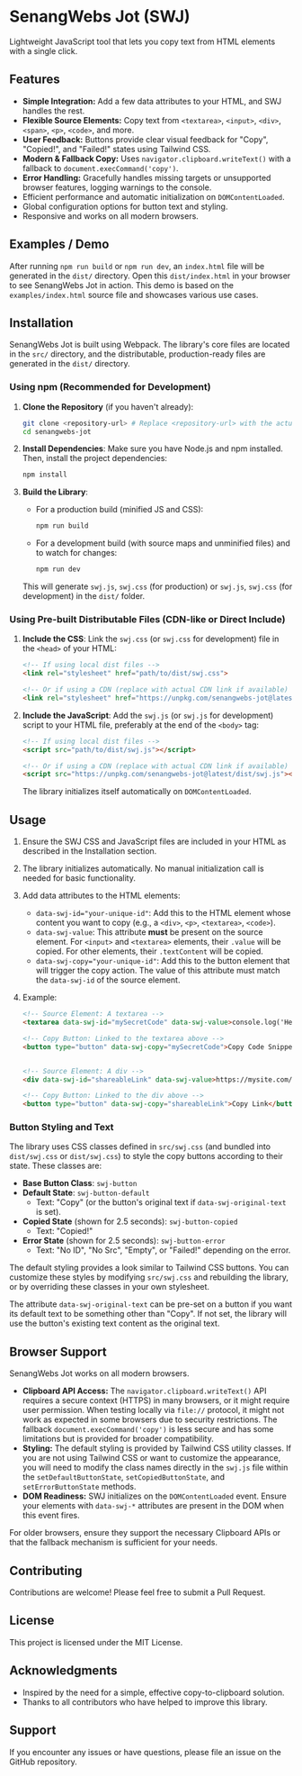 # SenangWebs Jot (SWJ)

Lightweight JavaScript tool that lets you copy text from HTML elements with a single click.

## Features

- **Simple Integration:** Add a few data attributes to your HTML, and SWJ handles the rest.
- **Flexible Source Elements:** Copy text from `<textarea>`, `<input>`, `<div>`, `<span>`, `<p>`, `<code>`, and more.
- **User Feedback:** Buttons provide clear visual feedback for "Copy", "Copied!", and "Failed!" states using Tailwind CSS.
- **Modern & Fallback Copy:** Uses `navigator.clipboard.writeText()` with a fallback to `document.execCommand('copy')`.
- **Error Handling:** Gracefully handles missing targets or unsupported browser features, logging warnings to the console.
- Efficient performance and automatic initialization on `DOMContentLoaded`.
- Global configuration options for button text and styling.
- Responsive and works on all modern browsers.

## Examples / Demo

After running `npm run build` or `npm run dev`, an `index.html` file will be generated in the `dist/` directory. Open this `dist/index.html` in your browser to see SenangWebs Jot in action. This demo is based on the `examples/index.html` source file and showcases various use cases.

## Installation

SenangWebs Jot is built using Webpack. The library's core files are located in the `src/` directory, and the distributable, production-ready files are generated in the `dist/` directory.

### Using npm (Recommended for Development)

1.  **Clone the Repository** (if you haven't already):
    ```bash
    git clone <repository-url> # Replace <repository-url> with the actual URL
    cd senangwebs-jot
    ```

2.  **Install Dependencies**:
    Make sure you have Node.js and npm installed. Then, install the project dependencies:
    ```bash
    npm install
    ```

3.  **Build the Library**:
    *   For a production build (minified JS and CSS):
        ```bash
        npm run build
        ```
    *   For a development build (with source maps and unminified files) and to watch for changes:
        ```bash
        npm run dev
        ```
    This will generate `swj.js`, `swj.css` (for production) or `swj.js`, `swj.css` (for development) in the `dist/` folder.

### Using Pre-built Distributable Files (CDN-like or Direct Include)

1.  **Include the CSS**:
    Link the `swj.css` (or `swj.css` for development) file in the `<head>` of your HTML:
    ```html
    <!-- If using local dist files -->
    <link rel="stylesheet" href="path/to/dist/swj.css">

    <!-- Or if using a CDN (replace with actual CDN link if available) -->
    <link rel="stylesheet" href="https://unpkg.com/senangwebs-jot@latest/dist/swj.css">
    ```

2.  **Include the JavaScript**:
    Add the `swj.js` (or `swj.js` for development) script to your HTML file, preferably at the end of the `<body>` tag:
    ```html
    <!-- If using local dist files -->
    <script src="path/to/dist/swj.js"></script>

    <!-- Or if using a CDN (replace with actual CDN link if available) -->
    <script src="https://unpkg.com/senangwebs-jot@latest/dist/swj.js"></script>
    ```
    The library initializes itself automatically on `DOMContentLoaded`.

## Usage

1.  Ensure the SWJ CSS and JavaScript files are included in your HTML as described in the Installation section.

2.  The library initializes automatically. No manual initialization call is needed for basic functionality.

3.  Add data attributes to the HTML elements:
    *   `data-swj-id="your-unique-id"`: Add this to the HTML element whose content you want to copy (e.g., a `<div>`, `<p>`, `<textarea>`, `<code>`).
    *   `data-swj-value`: This attribute **must** be present on the source element. For `<input>` and `<textarea>` elements, their `.value` will be copied. For other elements, their `.textContent` will be copied.
    *   `data-swj-copy="your-unique-id"`: Add this to the button element that will trigger the copy action. The value of this attribute must match the `data-swj-id` of the source element.

4.  Example:
    ```html
    <!-- Source Element: A textarea -->
    <textarea data-swj-id="mySecretCode" data-swj-value>console.log('Hello from SWJ!');</textarea>

    <!-- Copy Button: Linked to the textarea above -->
    <button type="button" data-swj-copy="mySecretCode">Copy Code Snippet</button>


    <!-- Source Element: A div -->
    <div data-swj-id="shareableLink" data-swj-value>https://mysite.com/awesome-page</div>

    <!-- Copy Button: Linked to the div above -->
    <button type="button" data-swj-copy="shareableLink">Copy Link</button>
    ```

### Button Styling and Text

The library uses CSS classes defined in `src/swj.css` (and bundled into `dist/swj.css` or `dist/swj.css`) to style the copy buttons according to their state. These classes are:

-   **Base Button Class**: `swj-button`
-   **Default State**: `swj-button-default`
    -   Text: "Copy" (or the button's original text if `data-swj-original-text` is set).
-   **Copied State** (shown for 2.5 seconds): `swj-button-copied`
    -   Text: "Copied!"
-   **Error State** (shown for 2.5 seconds): `swj-button-error`
    -   Text: "No ID", "No Src", "Empty", or "Failed!" depending on the error.

The default styling provides a look similar to Tailwind CSS buttons. You can customize these styles by modifying `src/swj.css` and rebuilding the library, or by overriding these classes in your own stylesheet.

The attribute `data-swj-original-text` can be pre-set on a button if you want its default text to be something other than "Copy". If not set, the library will use the button's existing text content as the original text.

## Browser Support

SenangWebs Jot works on all modern browsers.

-   **Clipboard API Access:** The `navigator.clipboard.writeText()` API requires a secure context (HTTPS) in many browsers, or it might require user permission. When testing locally via `file://` protocol, it might not work as expected in some browsers due to security restrictions. The fallback `document.execCommand('copy')` is less secure and has some limitations but is provided for broader compatibility.
-   **Styling:** The default styling is provided by Tailwind CSS utility classes. If you are not using Tailwind CSS or want to customize the appearance, you will need to modify the class names directly in the `swj.js` file within the `setDefaultButtonState`, `setCopiedButtonState`, and `setErrorButtonState` methods.
-   **DOM Readiness:** SWJ initializes on the `DOMContentLoaded` event. Ensure your elements with `data-swj-*` attributes are present in the DOM when this event fires.

For older browsers, ensure they support the necessary Clipboard APIs or that the fallback mechanism is sufficient for your needs.

## Contributing

Contributions are welcome! Please feel free to submit a Pull Request.

## License

This project is licensed under the MIT License. <!-- (Create a LICENSE.md file if it doesn't exist and this is the correct license) -->

## Acknowledgments

- Inspired by the need for a simple, effective copy-to-clipboard solution.
- Thanks to all contributors who have helped to improve this library.

## Support

If you encounter any issues or have questions, please file an issue on the GitHub repository.